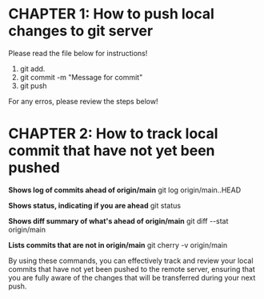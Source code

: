 # CHAPTER 1: How to push local changes to git server #  

Please read the file below for instructions!

1. git add.
2. git commit -m "Message for commit"
3. git push

For any erros, please review the steps below!

# CHAPTER 2: How to track local commit that have not yet been pushed #

**Shows log of commits ahead of origin/main**
git log origin/main..HEAD

**Shows status, indicating if you are ahead**
git status

**Shows diff summary of what's ahead of origin/main**
git diff --stat origin/main

**Lists commits that are not in origin/main**
git cherry -v origin/main

By using these commands, you can effectively track and review your local commits that have not yet been pushed to the remote server, ensuring that you are fully aware of the changes that will be transferred during your next push.